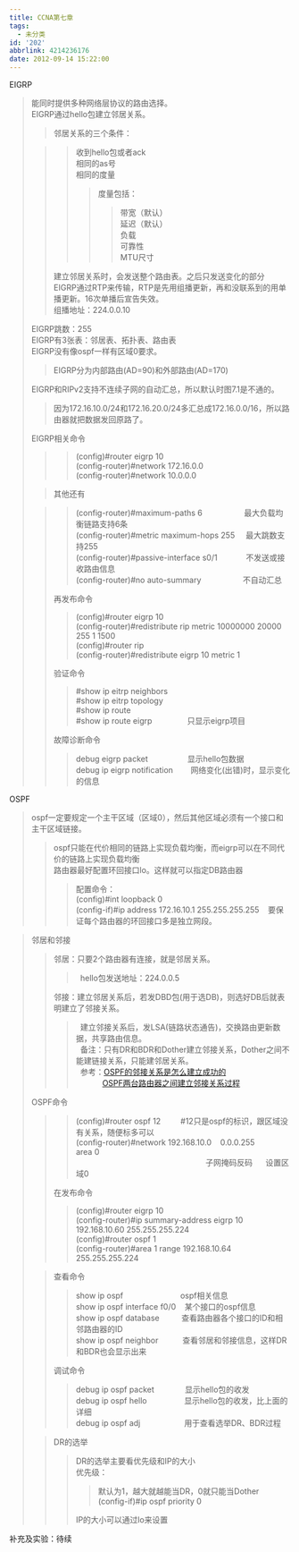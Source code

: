```yaml
---
title: CCNA第七章
tags:
  - 未分类
id: '202'
abbrlink: 4214236176
date: 2012-09-14 15:22:00
---
```


EIGRP  

> 能同时提供多种网络层协议的路由选择。  
> EIGRP通过hello包建立邻居关系。  
> 
> > 邻居关系的三个条件：  
> 
> > > 收到hello包或者ack  
> > > 相同的as号  
> > > 相同的度量  
> > > 
> > > > 度量包括：  
> > > > 
> > > > > 带宽（默认）  
> > > > > 延迟（默认）  
> > > > > 负载  
> > > > > 可靠性  
> > > > > MTU尺寸  
> > 
> > 建立邻居关系时，会发送整个路由表。之后只发送变化的部分  
> > EIGRP通过RTP来传输，RTP是先用组播更新，再和没联系到的用单播更新。16次单播后宣告失效。  
> > 组播地址：224.0.0.10  
> 
> EIGRP跳数：255  
> EIGRP有3张表：邻居表、拓扑表、路由表  
> EIGRP没有像ospf一样有区域0要求。  
> 
> > EIGRP分为内部路由(AD=90)和外部路由(AD=170)  
> 
> EIGRP和RIPv2支持不连续子网的自动汇总，所以默认时图7.1是不通的。  
> 
> > 因为172.16.10.0/24和172.16.20.0/24多汇总成172.16.0.0/16，所以路由器就把数据发回原路了。  
> >   
> 
> EIGRP相关命令  
> 
> > > (config)#router eigrp 10  
> > > (config-router)#network 172.16.0.0  
> > > (config-router)#network 10.0.0.0  
> 
> > 其他还有  
> 
> > > (config-router)#maximum-paths 6                   最大负载均衡链路支持6条  
> > > (config-router)#metric maximum-hops 255     最大跳数支持255  
> > > (config-router)#passive-interface s0/1             不发送或接收路由信息  
> > > (config-router)#no auto-summary                   不自动汇总  
> > 
> > 再发布命令  
> > 
> > > (config)#router eigrp 10  
> > > (config-router)#redistribute rip metric 10000000 20000 255 1 1500  
> > > (config)#router rip  
> > > (config-router)#redistribute eigrp 10 metric 1  
> > 
> > 验证命令  
> > 
> > > #show ip eitrp neighbors  
> > > #show ip eitrp topology  
> > > #show ip route  
> > > #show ip route eigrp                只显示eigrp项目  
> > 
> > 故障诊断命令  
> > 
> > > debug eigrp packet                  显示hello包数据  
> > > debug ip eigrp notification        网络变化(出错)时，显示变化的信息  
> > 
> > >   

OSPF  

> ospf一定要规定一个主干区域（区域0），然后其他区域必须有一个接口和主干区域链接。  
> 
> > ospf只能在代价相同的链路上实现负载均衡，而eigrp可以在不同代价的链路上实现负载均衡  
> > 路由器最好配置环回接口lo。这样就可以指定DB路由器  
> > 
> > > 配置命令：  
> > > (config)#int loopback 0  
> > > (config-if)#ip address 172.16.10.1 255.255.255.255    要保证每个路由器的环回接口多是独立网段。  

  

> 邻居和邻接  
> 
> > 邻居：只要2个路由器有连接，就是邻居关系。  
> > 
> > >   hello包发送地址：224.0.0.5  
> > 
> > 邻接：建立邻居关系后，若发DBD包(用于选DB)，则选好DB后就表明建立了邻接关系。  
> > 
> > >   建立邻接关系后，发LSA(链路状态通告)，交换路由更新数据，共享路由信息。  
> > >   备注：只有DR和BDR和Dother建立邻接关系，Dother之间不能建链接关系，只能建邻居关系。  
> > >   参考：[OSPF的邻接关系是怎么建立成功的](http://www.2cto.com/net/201208/145681.html)  
> > >             [OSPF两台路由器之间建立邻接关系过程](http://cisco.chinaitlab.com/OSPF/740073.html)
> 
>   
> OSPF命令  
> 
> > > (config)#router ospf 12         #12只是ospf的标识，跟区域没有关系，随便标多可以  
> > > (config-router)#network 192.168.10.0    0.0.0.255          area 0    
> > >                                                            子网掩码反码      设置区域0  
> > >   
> > 
> > 在发布命令  
> > 
> > > (config)#router eigrp 10  
> > > (config-router)#ip summary-address eigrp 10 192.168.10.60 255.255.255.224  
> > > (config)#router ospf 1  
> > > (config-router)#area 1 range 192.168.10.64 255.255.255.224  
> > >   
> 
> > 查看命令  
> > 
> > > show ip ospf                          ospf相关信息  
> > > show ip ospf interface f0/0    某个接口的ospf信息  
> > > show ip ospf database          查看路由器各个接口的ID和相邻路由器的ID  
> > > show ip ospf neighbor           查看邻居和邻接信息，这样DR和BDR也会显示出来  
> > 
> > 调试命令  
> > 
> > > debug ip ospf packet              显示hello包的收发  
> > > debug ip ospf hello                 显示hello包的收发，比上面的详细  
> > > debug ip ospf adj                    用于查看选举DR、BDR过程  
> 
>   
> 
> > DR的选举  
> > 
> > > DR的选举主要看优先级和IP的大小  
> > > 优先级：  
> > > 
> > > > 默认为1，越大就越能当DR，0就只能当Dother  
> > > > (config-if)#ip ospf priority 0  
> > > 
> > > IP的大小可以通过lo来设置  
> > >   

补充及实验：待续